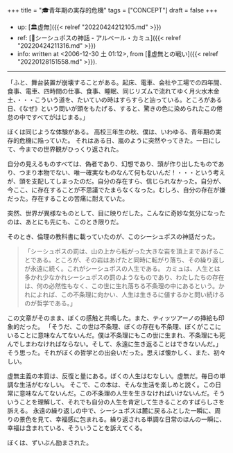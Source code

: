 +++
title = "🎓青年期の実存的危機"
tags = ["CONCEPT"]
draft = false
+++

-   up: [🏛虚無]({{< relref "20220424212105.md" >}})
-   ref: [📝シーシュポスの神話 - アルベール・カミュ]({{< relref "20220424211316.md" >}})
-   info: written at <span class="timestamp-wrapper"><span class="timestamp">&lt;2006-12-30 土 01:12&gt;</span></span>, from [🦊虚無との戦い]({{< relref "20220128151558.md" >}}).

---

「ふと、舞台装置が崩壊することがある。起床、電車、会社や工場での四年間、食事、電車、四時間の仕事、食事、睡眠、同じリズムで流れてゆく月火水木金土、・・・こういう道を、たいていの時はすらすらと辿っている。ところがある日、《なぜ》という問いが頭をもたげる、すると、驚きの色に染められたこの倦怠の中ですべてがはじまる。」

ぼくは同じような体験がある。 高校三年生の秋、僕は、いわゆる、青年期の実存的危機に陥っていた。 それはある日、嵐のように突然やってきた。一日にして、今までの世界観がひっくり返された。

自分の見えるものすべては、偽者であり、幻想であり、頭が作り出したものであり、つまり本物でない、唯一確実なものなんて何もないんだ！・・・という考えが、頭を支配してしまったのだ。自分の存在すら、信じられなかった。自分が、今ここ、に存在することが不思議でたまらなくなった。むしろ、自分の存在が嫌だった。存在することの苦痛に耐えていた。

突然、世界が異様なものとして、目に映りだした。こんなに奇妙な気分になったのは、あとにも先にも、このとき限りだ。

そのとき、倫理の教科書に載っていたのが、このシーシュポスの神話だった。

> 「シーシュポスの罰は、山の上から転がった大きな岩を頂上まであげることである。ところが、その岩はあげたと同時に転がり落ち、その繰り返しが永遠に続く。これがシーシュポスの人生である。 カミュは、人生とは多かれ少なかれシーシュポスの罰のようなものであり、わたしたちの存在は、何の必然性もなく、この世に生れ落ちる不条理の中にあるという。かれによれば、この不条理に向かい、人生は生きるに値するかと問い続けるのが哲学である。」

この文章がそのまま、ぼくの感触と共鳴した。また、ティッツアーノの挿絵も印象的だった。 「そうだ、この世は不条理、ぼくの存在も不条理、ぼくがここにいることに意味なんてないんだ。僕は不条理にもこの世に生まれ、不条理にも死んでしまわなければならない。そして、永遠に生き返ることはできないんだ。」 そう思った。それがぼくの哲学との出会いだった。思えば懐かしく、また、初々しい。

虚無主義の本質は、反復と量にある。ぼくの人生はむなしい。虚無だ。毎日の単調な生活がむなしい。 そこで、この本は、そんな生活を楽しめと説く。この日常に意味なんてないんだ。この不条理の人生を生きなければいけないんだ。そういうことを理解して、それでも自分の人生を肯定して生きることのすばらしさを訴える。 永遠の繰り返しの中で、シーシュポスは麓に戻るふとした一瞬に、周りの景色を見て、幸福感に包まれる。繰り返される単調な日常のほんの一瞬に、幸福は含まれている、そういうことを訴えてくる。

ぼくは、ずいぶん励まされた。
